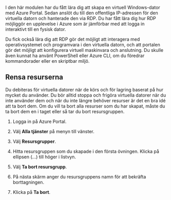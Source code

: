 I den här modulen har du fått lära dig att skapa en virtuell Windows-dator med Azure Portal. Sedan anslöt du till den offentliga IP-adressen för den virtuella datorn och hanterade den via RDP. Du har fått lära dig hur RDP möjliggör en upplevelse i Azure som är jämförbar med att logga in interaktivt till en fysisk dator.

Du fick också lära dig att RDP gör det möjligt att interagera med operativsystemet och programvara i den virtuella datorn, och att portalen gör det möjligt att konfigurera virtuell maskinvara och anslutning. Du skulle även kunnat ha använt PowerShell eller Azure CLI, om du föredrar kommandorader eller en skriptbar miljö.

## <a name="clean-up-the-resources"></a>Rensa resurserna

Du debiteras för virtuella datorer när de körs och för lagring baserat på hur mycket du använder. Du bör alltid stoppa och frigöra virtuella datorer när du inte använder dem och när du inte längre behöver resurser är det en bra idé att ta bort dem. Om du vill ta bort alla resurser som du har skapat, måste du ta bort dem en i taget eller så tar du bort resursgruppen.

1. Logga in på Azure Portal.

1. Välj **Alla tjänster** på menyn till vänster.

1. Välj **Resursgrupper**.

1. Hitta resursgruppen som du skapade i den första övningen. Klicka på ellipsen (...) till höger i listvyn.

1. Välj **Ta bort resursgrupp**.

1. På nästa skärm anger du resursgruppens namn för att bekräfta borttagningen.

1. Klicka på **Ta bort**.
